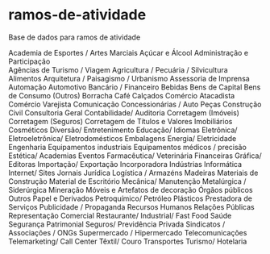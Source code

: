 # ramos-de-atividade
Base de dados para ramos de atividade


Academia de Esportes / Artes Marciais
Açúcar e Álcool
Administração e Participação			
Agências de Turismo / Viagem
Agricultura / Pecuária / Silvicultura
Alimentos
Arquitetura / Paisagismo / Urbanismo
Assessoria de Imprensa
Automação
Automotivo
Bancário / Financeiro
Bebidas
Bens de Capital
Bens de Consumo (Outros)
Borracha
Café
Calçados
Comércio Atacadista
Comércio Varejista
Comunicação
Concessionárias / Auto Peças
Construção Civil
Consultoria Geral
Contabilidade/ Auditoria
Corretagem (Imóveis)
Corretagem (Seguros)
Corretagem de Títulos e Valores Imobiliários
Cosméticos
Diversão/ Entretenimento
Educação/ Idiomas
Eletrônica/ Eletroeletrônica/ Eletrodomésticos
Embalagens
Energia/ Eletricidade
Engenharia
Equipamentos industriais
Equipamentos médicos / precisão
Estética/ Academias
Eventos
Farmacêutica/ Veterinária
Financeiras
Gráfica/ Editoras
Importação/ Exportação
Incorporadora
Indústrias
Informática
Internet/ Sites
Jornais
Jurídica
Logística / Armazéns
Madeiras
Materiais de Construção
Material de Escritório
Mecânica/ Manutenção
Metalúrgica / Siderúrgica
Mineração
Móveis e Artefatos de decoração
Órgãos públicos
Outros
Papel e Derivados
Petroquímico/ Petróleo
Plásticos
Prestadora de Serviços
Publicidade / Propaganda
Recursos Humanos
Relações Públicas
Representação Comercial
Restaurante/ Industrial/ Fast Food
Saúde
Segurança Patrimonial
Seguros/ Previdência Privada
Sindicatos / Associações / ONGs
Supermercado / Hipermercado
Telecomunicações
Telemarketing/ Call Center
Têxtil/ Couro
Transportes
Turismo/ Hotelaria
